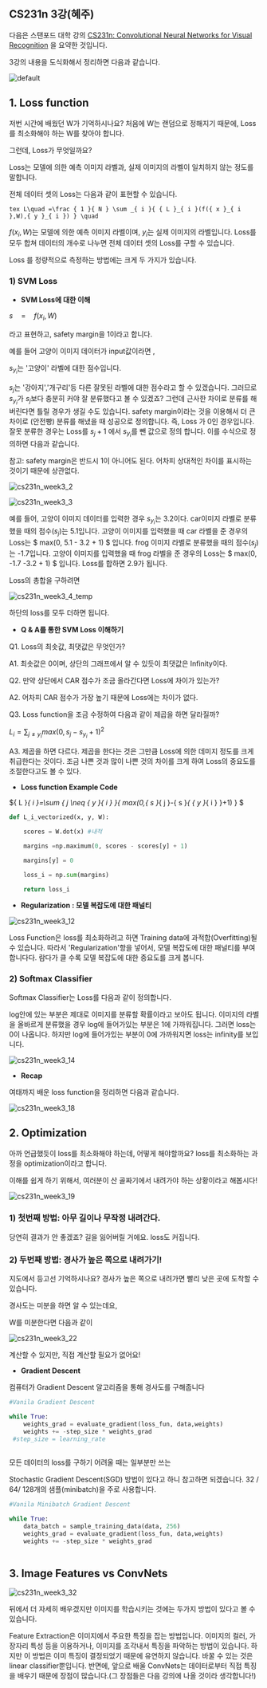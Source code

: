 ##  CS231n 3강(혜주)

다음은 스탠포드 대학 강의  [CS231n: Convolutional Neural Networks for Visual Recognition](http://cs231n.stanford.edu/) 을 요약한 것입니다.

3강의 내용을 도식화해서 정리하면 다음과 같습니다. 

![default](https://user-images.githubusercontent.com/32008883/31015722-8d7ffcce-a55c-11e7-8607-14e75e1d3fe4.JPG)

## 1. Loss function

저번 시간에 배웠던 W가 기억하시나요? 처음에 W는 랜덤으로 정해지기 때문에,  Loss를 최소화해야 하는 W를 찾아야 합니다. 

그런데, Loss가 무엇일까요?

Loss는 모델에 의한 예측 이미지 라벨과, 실제 이미지의 라벨이 일치하지 않는 정도를 말합니다. 

전체 데이터 셋의 Loss는 다음과 같이 표현할 수 있습니다.

```tex L\quad =\frac { 1 }{ N } \sum _{ i }{ { L }_{ i }(f({ x }_{ i },W),{ y }_{ i }) } \quad ```


$f({ x }_{ i },W)$는 모델에 의한 예측 이미지 라벨이며, ${ y }_{ i }$는 실제 이미지의 라벨입니다. Loss를 모두 합쳐 데이터의 개수로 나누면 전체 데이터 셋의 Loss를 구할 수 있습니다.



Loss 를 정량적으로 측정하는 방법에는 크게 두 가지가 있습니다.

### 1) SVM Loss

- **SVM Loss에 대한 이해**

$s\quad =\quad f({ x }_{ i },W)$

라고 표현하고, safety margin을 1이라고 합니다. 

예를 들어 고양이 이미지 데이터가 input값이라면 , 

${ s }_{ { y }_{ i } }$는 '고양이' 라벨에 대한 점수입니다.

${ s }_{ j }$는 '강아지','개구리'등 다른 잘못된 라벨에 대한 점수라고 할 수 있겠습니다. 그러므로 ${ s }_{ { y }_{ i } }$가 ${ s }_{ j }$보다 충분히 커야 잘 분류했다고 볼 수 있겠죠? 그런데 근사한 차이로 분류를 해버린다면 틀릴 경우가 생길 수도 있습니다.  safety margin이라는 것을 이용해서 더 큰 차이로 (안전빵)  분류를 해냈을 때 성공으로 정의합니다. 즉, Loss 가 0인 경우입니다. 잘못 분류한 경우는 Loss를   ${ s }_{ j } + 1$ 에서 ${ s }_{ { y }_{ i } }$를 뺀 값으로 정의 합니다. 이를 수식으로 정의하면 다음과 같습니다.

참고: safety margin은 반드시 1이 아니어도 된다. 어차피 상대적인 차이를 표시하는 것이기 때문에 상관없다.

![cs231n_week3_2](https://user-images.githubusercontent.com/32008883/31006647-76e12822-a538-11e7-85c2-5e9e6fd81b32.JPG)

![cs231n_week3_3](https://user-images.githubusercontent.com/32008883/31006711-cd3651de-a538-11e7-8f8a-02d7a85a3de0.JPG)

예를 들어, 고양이 이미지 데이터를 입력한 경우  ${ s }_{ { y }_{ i } }$는 3.2이다. car이미지 라벨로 분류했을 때의 점수(${ s }_{ j }$)는 5.1입니다. 고양이 이미지를 입력했을 때 car 라벨을 준 경우의 Loss는 $ max(0, 5.1 - 3.2 + 1) $ 입니다. frog 이미지 라벨로 분류했을 때의 점수(${ s }_{ j }$)는 -1.7입니다. 고양이 이미지를 입력했을 때 frog 라벨을 준 경우의 Loss는 $ max(0, -1.7  -3.2 + 1) $ 입니다. Loss를 합하면 2.9가 됩니다.

Loss의 총합을 구하려면 

![cs231n_week3_4_temp](https://user-images.githubusercontent.com/32008883/31006901-a7280bb2-a539-11e7-85f8-3f9216b9e045.JPG)

하단의 loss를 모두 더하면 됩니다.



- **Q & A를 통한 SVM Loss 이해하기**

Q1. Loss의 최솟값, 최댓값은 무엇인가?

A1. 최솟값은 0이며, 상단의 그래프에서 알 수 있듯이 최댓값은 Infinity이다.



Q2. 만약 상단에서 CAR 점수가 조금 올라간다면 Loss에 차이가 있는가?

A2. 어차피 CAR 점수가 가장 높기 때문에 Loss에는 차이가 없다.



Q3. Loss function을 조금 수정하여 다음과 같이 제곱을 하면 달라질까?

${ L }_{ i }=\sum _{ j \neq { y }_{ i } }{ max } { (0,{ s }_{ j }-{ s }_{ { y }_{ i } }+1) }^{ 2 }$

A3. 제곱을 하면 다르다. 제곱을 한다는 것은 그만큼 Loss에 의한 데미지 정도를 크게 취급한다는 것이다. 조금 나쁜 것과 많이 나쁜 것의 차이를 크게 하여 Loss의 중요도를 조절한다고도 볼 수 있다.



- **Loss function Example Code**

${ L }_{ i }=\sum _{ j \neq { y }_{ i } }{ max(0,{ s }_{ j }-{ s }_{ { y }_{ i } }+1) } $

```python
def L_i_vectorized(x, y, W):

	scores = W.dot(x) #내적

	margins =np.maximum(0, scores - scores[y] + 1)

	margins[y] = 0

	loss_i = np.sum(margins)

	return loss_i

```



- **Regularization : 모델 복잡도에 대한 패널티**

![cs231n_week3_12](https://user-images.githubusercontent.com/32008883/31008344-c463e8e0-a53e-11e7-96e3-d4116bb47aaa.JPG)

Loss Function은 loss를 최소화하려고 하면 Training data에 과적합(Overfitting)될 수 있습니다. 따라서 'Regularization'항을 넣어서, 모델 복잡도에 대한 패널티를 부여합니다다. 람다가 클 수록 모델 복잡도에 대한 중요도를 크게 봅니다.



### 2) Softmax Classifier

Softmax Classifier는 Loss를 다음과 같이 정의합니다.

log안에 있는 부분은 제대로 이미지를 분류할 확률이라고 보아도 됩니다. 이미지의 라벨을 올바르게 분류했을 경우 log에 들어가있는 부분은 1에 가까워집니다. 그러면 loss는 0이 나옵니다. 하지만 log에 들어가있는 부분이 0에 가까워지면 loss는 infinity를 보입니다.

![cs231n_week3_14](https://user-images.githubusercontent.com/32008883/31008842-71ae8874-a540-11e7-922d-c6e1ec142e55.JPG)



- **Recap**

여태까지 배운 loss function을 정리하면 다음과 같습니다.

![cs231n_week3_18](https://user-images.githubusercontent.com/32008883/31008992-f40ad50c-a540-11e7-8923-af7279cfc4d3.JPG)





## 2. Optimization

아까 언급했듯이 loss를 최소화해야 하는데, 어떻게 해야할까요? loss를 최소화하는 과정을  optimization이라고 합니다.

이해를 쉽게 하기 위해서, 여러분이 산 골짜기에서 내려가야 하는 상황이라고 해봅시다!



![cs231n_week3_19](https://user-images.githubusercontent.com/32008883/31009234-bf383d82-a541-11e7-8326-5cbeaeb36c54.JPG)

### 1) 첫번째 방법: 아무 길이나 무작정 내려간다.

당연히 결과가 안 좋겠죠? 길을 잃어버릴 거에요. loss도 커집니다.



### 2) 두번째 방법: 경사가 높은 쪽으로 내려가기!

지도에서 등고선 기억하시나요? 경사가 높은 쪽으로 내려가면 빨리 낮은 곳에 도착할 수 있습니다.

경사도는 미분을 하면 알 수 있는데요,

W를 미분한다면 다음과 같이 

![cs231n_week3_22](https://user-images.githubusercontent.com/32008883/31014708-4e984b6a-a557-11e7-8b84-9c581f385219.JPG)

계산할 수 있지만, 직접 계산할 필요가 없어요!



- **Gradient Descent**

컴퓨터가 Gradient Descent 알고리즘을 통해 경사도를 구해줍니다

```python
#Vanila Gradient Descent

while True:
	weights_grad = evaluate_gradient(loss_fun, data,weights)
	weights += -step_size * weights_grad
 #step_size = learning_rate
	
```



모든 데이터의 loss를 구하기 어려울 때는 일부분만 쓰는 

Stochastic Gradient Descent(SGD) 방법이 있다고 하니 참고하면 되겠습니다.  32 / 64/ 128개의 샘플(minibatch)을 주로 사용합니다. 

```python
#Vanila Minibatch Gradient Descent

while True:
  	data_batch = sample_training_data(data, 256)
	weights_grad = evaluate_gradient(loss_fun, data,weights)
	weights += -step_size * weights_grad
	
```



## 3. Image Features vs ConvNets

![cs231n_week3_32](https://user-images.githubusercontent.com/32008883/31015144-93a2dc82-a559-11e7-8751-04a2d8ed10aa.JPG)

뒤에서 더 자세히 배우겠지만 이미지를 학습시키는 것에는 두가지 방법이 있다고 볼 수 있습니다. 

Feature Extraction은 이미지에서 주요한 특징을 잡는 방법입니다.  이미지의 컬러, 가장자리 특성 등을 이용하거나, 이미지를 조각내서 특징을 파악하는 방법이 있습니다. 하지만 이 방법은 이미 특징이 결정되었기 때문에 유연하지 않습니다. 바꿀 수 있는 것은 linear classifier뿐입니다. 반면에, 앞으로 배울 ConvNets는 데이터로부터 직접 특징을 배우기 때문에 장점이 많습니다.(그 장점들은 다음 강의에 나올 것이라 생각합니다!)
